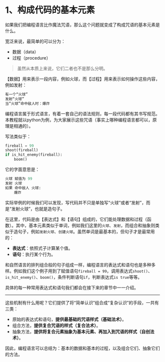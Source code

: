 # 1、构成代码的基本元素

如果我们把编程语言比作魔法咒语，那么这个问题就变成了构成咒语的基本元素是什么。

宽泛来说，最简单的可以分为：

* 数据（data）
* 过程（procedure）

> 虽然从本质上来说，它们二者也不是那么分明。

【数据】用来表示一段内容，例如火球，而【过程】用来表示如何操作这些内容，例如发射：

```python
有一个“火球”
发射“火球”
当“火球”命中敌人时：爆炸
```

编程语言属于形式语言，有着一套自己的语法规则，每一段代码都有其书写规范。本教程就以python为例，为大家展示这些咒语（事实上哪种编程语言都可以，原理是相通的）。

写法类似于：

```python
fireball = 99
shoot(fireball)
if is_hit_enemy(fireball):
    boom()
```

它的字面意思是：

```python
火球 赋值为 99
发射 火球
如果 命中敌人 火球:
    爆炸
```

实际举例的时候我们可以发现，写代码并不只是单独写“火球”或者“发射”，而是“发射火球”，也就是造句子。

在这里，代码是由【表达式】和【语句】组成的，它们能处理数据和过程（函数）。其中，基本元素类似于单词，例如我们这里的`火球`、`发射`，而组合和抽象则类似于造句子，例如`发射火球`、`创建火球`。虽然单词是最基本的，但句子才是最常用的：

* **表达式**：依照式子计算某个值。
* **语句**：执行某个行为。&#x20;

和自然语言的排列组合般的句子组成一样，编程语言的表达式和语句也是多种多样。例如我们这个例子用到了赋值语句`fireball = 99`，调用表达式`shoot()`、`is_hit_enemy()`、`boom()`，条件判断语句`if`，判断表达式`is true`等等。

具体的每一种常用表达式和语句我们都会在接下来的章节中一一介绍。

***

这些机制有什么用呢？它们提供了将“简单认识”组合成“复杂认识”的手段，一共有三类：

* 原始的表达式和语句，**提供最基础的咒语样式（基础法术）**。
* 组合方法，**提供复合咒语的样式（复合法术）**。
* 抽象方法，**提供将复合元素抽象为基本元素、再加入到咒语的样式（自创法术）**。

因此，编程语言可以总结为：基本的数据和基本的过程，以及组合它们、抽象它们的方法。

